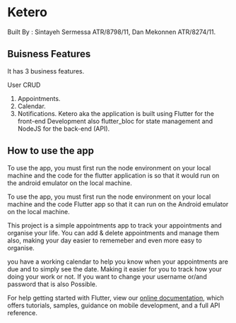 # Ketero
Built By : Sintayeh Sermessa ATR/8798/11, Dan Mekonnen ATR/8274/11.

## Buisness Features
It has 3 business features.

User CRUD
1. Appointments.
2. Calendar.
3. Notifications.
Ketero aka the application is built using Flutter for the front-end Development also flutter_bloc for state management and NodeJS for the back-end (API).

## How to use the app
To use the app, you must first run the node environment on your local machine and the code for the flutter application is so that it would run on the android emulator on the local machine.

To use the app, you must first run the node environment on your local machine and the code Flutter app so that it can run on the Android emulator on the local machine.



This project is a simple appointments app to track your appointments and organise your life. You can add & delete appointments and manage them also, making your day easier to rememeber and even more easy to organise.

you have a working calendar to help you know when your appointments are due and to simply see the date. Making it easier for you to track how your doing your work or not. If you want to change your username or/and password that is also Possible.

For help getting started with Flutter, view our
[online documentation](https://flutter.dev/docs), which offers tutorials,
samples, guidance on mobile development, and a full API reference.
